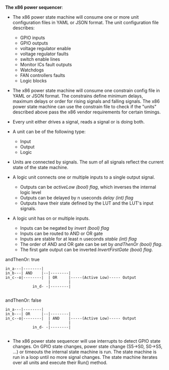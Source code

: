 **The x86 power sequencer**:

- The x86 power state machine will consume one or more unit configuration files in YAML or JSON format.
  The unit configuration file describes:

   - GPIO inputs
   - GPIO outputs
   - voltage regulator enable
   - voltage regulator faults
   - switch enable lines
   - Monitor ICs fault outputs
   - Watchdogs
   - FAN controllers faults
   - Logic blocks

- The x86 power state machine will consume one constrain config file in YAML or JSON format.
  The constrains define minimum delays, maximum delays or order for rising signals and falling signals.
  The x86 power state machine can use the constrain file to check if the "units" described above pass the x86 vendor requirements for certain timings.

- Every unit either drives a signal, reads a signal or is doing both.
- A unit can be of the following type:

  - Input
  - Output
  - Logic
- Units are connected by signals. The sum of all signals reflect the current
  state of the state machine.

- A logic unit connects one or multiple inputs to a single output signal.
  - Outputs can be *activeLow (bool) flag*, which inverses the internal logic level 
  - Outputs can be delayed by n useconds *delay (int) flag*
  - Outputs have their state defined by the LUT and the LUT's input signals.

- A logic unit has on or multiple inputs.
   - Inputs can be negated by *invert (bool) flag*
   - Inputs can be routed to AND or OR gate
   - Inputs are stable for at least n useconds *stable (int) flag*
   - The order of AND and OR gate can be set by *andThenOr (bool) flag*.
   - The first gate output can be inverted *InvertFirstGate (bool) flag*.

andThenOr: true

```
in_a---|--------|
in_b---| AND    |--|--------|
in_c--o|--------|  | OR     |-----(Active Low)----- Output
                   |        |
            in_d- -|--------|
                      
```

andThenOr: false

```
in_a---|--------|
in_b---| OR     |--|--------|
in_c--o|--------|  | AND    |-----(Active Low)----- Output
                   |        |
            in_d- -|--------|
                        
```

- The x86 power state sequencer will use interrupts to detect GPIO state changes.
  On GPIO state changes, power state change (S5->S0, S0->S5, ...) or timeouts the internal state machine is run.
  The state machine is run in a loop until no more signal changes.
  The state machine iterates over all units and execute their Run() method.

